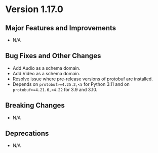# Version 1.17.0

## Major Features and Improvements

*   N/A

## Bug Fixes and Other Changes

*   Add Audio as a schema domain.
*   Add Video as a schema domain.
*   Resolve issue where pre-release versions of protobuf are installed.
*   Depends on `protobuf>=4.25.2,<5` for Python 3.11 and on 
    `protobuf>=4.21.6,<4.22` for 3.9 and 3.10.

## Breaking Changes

*   N/A

## Deprecations

*   N/A


